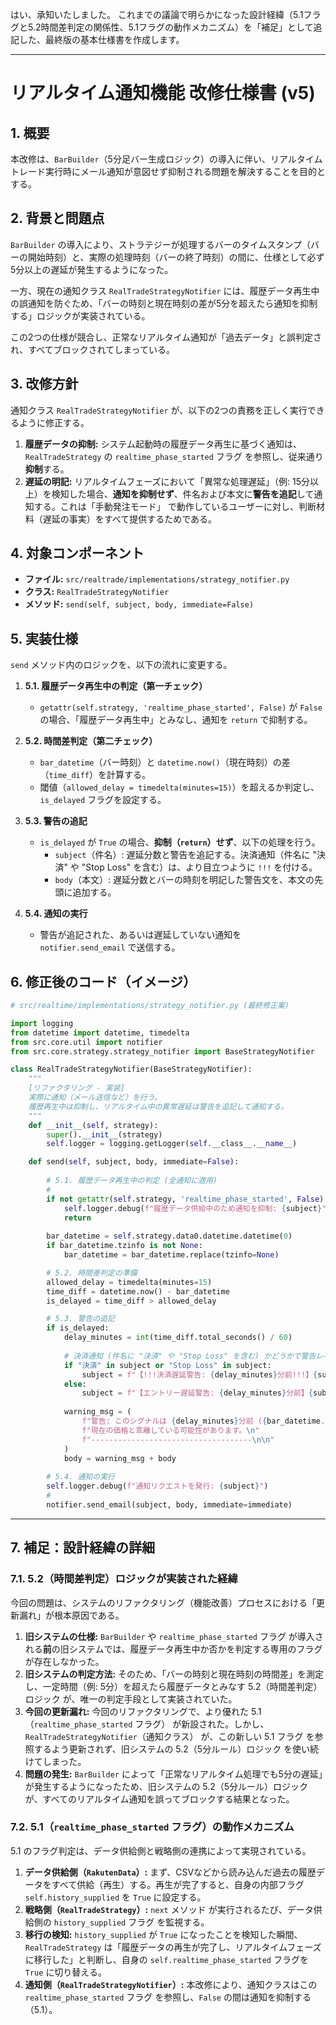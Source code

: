 はい、承知いたしました。
これまでの議論で明らかになった設計経緯（5.1フラグと5.2時間差判定の関係性、5.1フラグの動作メカニズム）を「補足」として追記した、最終版の基本仕様書を作成します。

-----

# リアルタイム通知機能 改修仕様書 (v5)

## 1\. 概要

本改修は、`BarBuilder`（5分足バー生成ロジック）の導入に伴い、リアルタイムトレード実行時にメール通知が意図せず抑制される問題を解決することを目的とする。

## 2\. 背景と問題点

`BarBuilder` の導入により、ストラテジーが処理するバーのタイムスタンプ（バーの開始時刻）と、実際の処理時刻（バーの終了時刻）の間に、仕様として必ず5分以上の遅延が発生するようになった。

一方、現在の通知クラス `RealTradeStrategyNotifier` には、履歴データ再生中の誤通知を防ぐため、「バーの時刻と現在時刻の差が5分を超えたら通知を抑制する」ロジックが実装されている。

この2つの仕様が競合し、正常なリアルタイム通知が「過去データ」と誤判定され、すべてブロックされてしまっている。

## 3\. 改修方針

通知クラス `RealTradeStrategyNotifier` が、以下の2つの責務を正しく実行できるように修正する。

1.  **履歴データの抑制:** システム起動時の履歴データ再生に基づく通知は、`RealTradeStrategy` の `realtime_phase_started` フラグ を参照し、従来通り**抑制**する。
2.  **遅延の明記:** リアルタイムフェーズにおいて「異常な処理遅延」（例: 15分以上）を検知した場合、**通知を抑制せず**、件名および本文に**警告を追記**して通知する。これは「手動発注モード」 で動作しているユーザーに対し、判断材料（遅延の事実）をすべて提供するためである。

## 4\. 対象コンポーネント

  * **ファイル:** `src/realtrade/implementations/strategy_notifier.py`
  * **クラス:** `RealTradeStrategyNotifier`
  * **メソッド:** `send(self, subject, body, immediate=False)`

## 5\. 実装仕様

`send` メソッド内のロジックを、以下の流れに変更する。

1.  **5.1. 履歴データ再生中の判定（第一チェック）**

      * `getattr(self.strategy, 'realtime_phase_started', False)` が `False` の場合、「履歴データ再生中」とみなし、通知を `return` で抑制する。

2.  **5.2. 時間差判定（第二チェック）**

      * `bar_datetime`（バー時刻）と `datetime.now()`（現在時刻）の差（`time_diff`）を計算する。
      * 閾値（`allowed_delay = timedelta(minutes=15)`）を超えるか判定し、`is_delayed` フラグを設定する。

3.  **5.3. 警告の追記**

      * `is_delayed` が `True` の場合、**抑制（`return`）せず**、以下の処理を行う。
          * `subject`（件名）: 遅延分数と警告を追記する。決済通知（件名に "決済" や "Stop Loss" を含む）は、より目立つように `!!!` を付ける。
          * `body`（本文）: 遅延分数とバーの時刻を明記した警告文を、本文の先頭に追加する。

4.  **5.4. 通知の実行**

      * 警告が追記された、あるいは遅延していない通知を `notifier.send_email` で送信する。

## 6\. 修正後のコード（イメージ）

```python
# src/realtime/implementations/strategy_notifier.py (最終修正案)

import logging
from datetime import datetime, timedelta
from src.core.util import notifier
from src.core.strategy.strategy_notifier import BaseStrategyNotifier

class RealTradeStrategyNotifier(BaseStrategyNotifier):
    """
    [リファクタリング - 実装]
    実際に通知（メール送信など）を行う。
    履歴再生中は抑制し、リアルタイム中の異常遅延は警告を追記して通知する。
    """
    def __init__(self, strategy):
        super().__init__(strategy)
        self.logger = logging.getLogger(self.__class__.__name__)

    def send(self, subject, body, immediate=False):
        
        # 5.1. 履歴データ再生中の判定 (全通知に適用)
        #
        if not getattr(self.strategy, 'realtime_phase_started', False):
            self.logger.debug(f"履歴データ供給中のため通知を抑制: {subject}")
            return
        
        bar_datetime = self.strategy.data0.datetime.datetime(0)
        if bar_datetime.tzinfo is not None:
            bar_datetime = bar_datetime.replace(tzinfo=None)

        # 5.2. 時間差判定の準備
        allowed_delay = timedelta(minutes=15)
        time_diff = datetime.now() - bar_datetime
        is_delayed = time_diff > allowed_delay

        # 5.3. 警告の追記
        if is_delayed:
            delay_minutes = int(time_diff.total_seconds() / 60)
            
            # 決済通知 (件名に "決済" や "Stop Loss" を含む) かどうかで警告レベルを変更
            if "決済" in subject or "Stop Loss" in subject:
                subject = f"【!!!決済遅延警告: {delay_minutes}分前!!!】{subject}"
            else:
                subject = f"【エントリー遅延警告: {delay_minutes}分前】{subject}"
            
            warning_msg = (
                f"警告: このシグナルは {delay_minutes}分前 ({bar_datetime.isoformat()}) のデータに基づいています。\n"
                f"現在の価格と乖離している可能性があります。\n"
                f"------------------------------------\n\n"
            )
            body = warning_msg + body
        
        # 5.4. 通知の実行
        self.logger.debug(f"通知リクエストを発行: {subject}")
        #
        notifier.send_email(subject, body, immediate=immediate)

```

-----

## 7\. 補足：設計経緯の詳細

### 7.1. 5.2（時間差判定）ロジックが実装された経緯

今回の問題は、システムのリファクタリング（機能改善）プロセスにおける「更新漏れ」が根本原因である。

1.  **旧システムの仕様:**
    `BarBuilder` や `realtime_phase_started` フラグ が導入される**前**の旧システムでは、履歴データ再生中か否かを判定する専用のフラグが存在しなかった。
2.  **旧システムの判定方法:**
    そのため、「バーの時刻と現在時刻の時間差」を測定し、一定時間（例: 5分）を超えたら履歴データとみなす 5.2（時間差判定）ロジック が、唯一の判定手段として実装されていた。
3.  **今回の更新漏れ:**
    今回のリファクタリングで、より優れた 5.1（`realtime_phase_started` フラグ） が新設された。しかし、`RealTradeStrategyNotifier`（通知クラス） が、この新しい 5.1 フラグ を参照するよう更新されず、旧システムの 5.2（5分ルール）ロジック を使い続けてしまった。
4.  **問題の発生:**
    `BarBuilder` によって「正常なリアルタイム処理でも5分の遅延」が発生するようになったため、旧システムの 5.2（5分ルール）ロジック が、すべてのリアルタイム通知を誤ってブロックする結果となった。

### 7.2. 5.1（`realtime_phase_started` フラグ）の動作メカニズム

5.1 のフラグ判定は、データ供給側と戦略側の連携によって実現されている。

1.  **データ供給側（`RakutenData`）:**
    まず、CSVなどから読み込んだ過去の履歴データをすべて供給（再生）する。再生が完了すると、自身の内部フラグ `self.history_supplied` を `True` に設定する。
2.  **戦略側（`RealTradeStrategy`）:**
    `next` メソッド が実行されるたび、データ供給側の `history_supplied` フラグ を監視する。
3.  **移行の検知:**
    `history_supplied` が `True` になったことを検知した瞬間、`RealTradeStrategy` は「履歴データの再生が完了し、リアルタイムフェーズに移行した」と判断し、自身の `self.realtime_phase_started` フラグを `True` に切り替える。
4.  **通知側（`RealTradeStrategyNotifier`）:**
    本改修により、通知クラスはこの `realtime_phase_started` フラグ を参照し、`False` の間は通知を抑制する（5.1）。